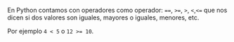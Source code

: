 En Python contamos con operadores como operador: `==`, `>=`, `>`, `<`,`<=` que nos dicen si dos valores son iguales, mayores o iguales, menores, etc.

Por ejemplo `4 < 5` o `12 >= 10`.

